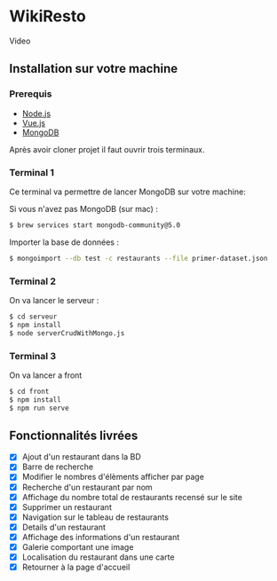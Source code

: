 # WikiResto

Video


## Installation sur votre machine

### Prerequis

- [Node.js](https://nodejs.org/en/)
- [Vue.js](https://vuejs.org/)
- [MongoDB](https://www.mongodb.com/)

Après avoir cloner projet il faut ouvrir trois terminaux.

### Terminal 1

Ce terminal va permettre de lancer MongoDB sur votre machine:

Si vous n'avez pas MongoDB (sur mac) :
```bash
$ brew services start mongodb-community@5.0
```

Importer la base de données :
```bash
$ mongoimport --db test -c restaurants --file primer-dataset.json
```

### Terminal 2
On va lancer le serveur :
```bash
$ cd serveur
$ npm install
$ node serverCrudWithMongo.js 
```

### Terminal 3
On va lancer a front 
```bash
$ cd front
$ npm install
$ npm run serve
```

## Fonctionnalités livrées 

- [x] Ajout d'un restaurant dans la BD
- [x] Barre de recherche
- [x] Modifier le nombres d'élèments afficher par page 
- [x] Recherche d'un restaurant par nom
- [x] Affichage du nombre total de restaurants recensé sur le site 
- [x] Supprimer un restaurant
- [x] Navigation sur le tableau de restaurants
- [x] Details d'un restaurant
- [x] Affichage des informations d'un restaurant
- [x] Galerie comportant une image
- [x] Localisation du restaurant dans une carte
- [x] Retourner à la page d'accueil
